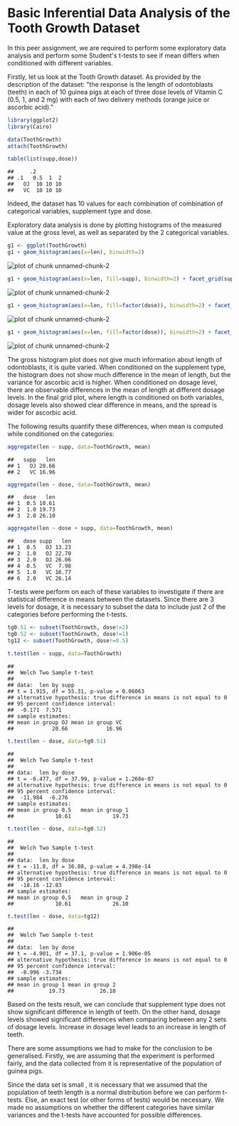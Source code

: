 # Basic Inferential Data Analysis of the Tooth Growth Dataset

In this peer assignment, we are required to perform some exploratory data analysis and perform some Student's t-tests to see if mean differs when conditioned with different variables.

Firstly, let us look at the Tooth Growth dataset.
As provided by the description of the dataset: "the response is the length of odontoblasts (teeth) in each of 10 guinea pigs at each of three dose levels of Vitamin C (0.5, 1, and 2 mg) with each of two delivery methods (orange juice or ascorbic acid)."


```r
library(ggplot2)
library(Cairo)

data(ToothGrowth)
attach(ToothGrowth)

table(list(supp,dose))
```

```
##     .2
## .1   0.5  1  2
##   OJ  10 10 10
##   VC  10 10 10
```

Indeed, the dataset has 10 values for each combination of combination of categorical variables, supplement type and dose.

Exploratory data analysis is done by plotting histograms of the measured value at the gross level, as well as separated by the 2 categorical variables.


```r
g1 <- ggplot(ToothGrowth)
g1 + geom_histogram(aes(x=len), binwidth=2)
```

![plot of chunk unnamed-chunk-2](./inferentialdataanalysis_files/figure-html/unnamed-chunk-21.png) 

```r
g1 + geom_histogram(aes(x=len, fill=supp), binwidth=2) + facet_grid(supp~.)
```

![plot of chunk unnamed-chunk-2](./inferentialdataanalysis_files/figure-html/unnamed-chunk-22.png) 

```r
g1 + geom_histogram(aes(x=len, fill=factor(dose)), binwidth=2) + facet_grid(dose~.)
```

![plot of chunk unnamed-chunk-2](./inferentialdataanalysis_files/figure-html/unnamed-chunk-23.png) 

```r
g1 + geom_histogram(aes(x=len, fill=factor(dose)), binwidth=2) + facet_grid(dose~supp)
```

![plot of chunk unnamed-chunk-2](./inferentialdataanalysis_files/figure-html/unnamed-chunk-24.png) 

The gross histogram plot does not give much information about length of odontoblasts, it is quite varied.
When conditioned on the supplement type, the histogram does not show much difference in the mean of length, but the variance for ascorbic acid is higher.
When conditioned on dosage level, there are observable differences in the mean of length at different dosage levels.
In the final grid plot, where length is conditioned on both variables, dosage levels also showed clear difference in means, and the spread is wider for ascorbic acid.

The following results quantify these differences, when mean is computed while conditioned on the categories:

```r
aggregate(len ~ supp, data=ToothGrowth, mean)
```

```
##   supp   len
## 1   OJ 20.66
## 2   VC 16.96
```

```r
aggregate(len ~ dose, data=ToothGrowth, mean)
```

```
##   dose   len
## 1  0.5 10.61
## 2  1.0 19.73
## 3  2.0 26.10
```

```r
aggregate(len ~ dose + supp, data=ToothGrowth, mean)
```

```
##   dose supp   len
## 1  0.5   OJ 13.23
## 2  1.0   OJ 22.70
## 3  2.0   OJ 26.06
## 4  0.5   VC  7.98
## 5  1.0   VC 16.77
## 6  2.0   VC 26.14
```

T-tests were perform on each of these variables to investigate if there are statistical difference in means between the datasets.
Since there are 3 levels for dosage, it is necessary to subset the data to include just 2 of the categories before performing the t-tests.

```r
tg0.51 <- subset(ToothGrowth, dose!=2)
tg0.52 <- subset(ToothGrowth, dose!=1)
tg12 <- subset(ToothGrowth, dose!=0.5)

t.test(len ~ supp, data=ToothGrowth)
```

```
## 
## 	Welch Two Sample t-test
## 
## data:  len by supp
## t = 1.915, df = 55.31, p-value = 0.06063
## alternative hypothesis: true difference in means is not equal to 0
## 95 percent confidence interval:
##  -0.171  7.571
## sample estimates:
## mean in group OJ mean in group VC 
##            20.66            16.96
```

```r
t.test(len ~ dose, data=tg0.51)
```

```
## 
## 	Welch Two Sample t-test
## 
## data:  len by dose
## t = -6.477, df = 37.99, p-value = 1.268e-07
## alternative hypothesis: true difference in means is not equal to 0
## 95 percent confidence interval:
##  -11.984  -6.276
## sample estimates:
## mean in group 0.5   mean in group 1 
##             10.61             19.73
```

```r
t.test(len ~ dose, data=tg0.52)
```

```
## 
## 	Welch Two Sample t-test
## 
## data:  len by dose
## t = -11.8, df = 36.88, p-value = 4.398e-14
## alternative hypothesis: true difference in means is not equal to 0
## 95 percent confidence interval:
##  -18.16 -12.83
## sample estimates:
## mean in group 0.5   mean in group 2 
##             10.61             26.10
```

```r
t.test(len ~ dose, data=tg12)
```

```
## 
## 	Welch Two Sample t-test
## 
## data:  len by dose
## t = -4.901, df = 37.1, p-value = 1.906e-05
## alternative hypothesis: true difference in means is not equal to 0
## 95 percent confidence interval:
##  -8.996 -3.734
## sample estimates:
## mean in group 1 mean in group 2 
##           19.73           26.10
```

Based on the tests result, we can conclude that supplement type does not show significant difference in length of teeth. On the other hand, dosage levels showed significant differences when comparing between any 2 sets of dosage levels. Increase in dosage level leads to an increase in length of teeth.

There are some assumptions we had to make for the conclusion to be generalised. Firstly, we are assuming that the experiment is performed fairly, and the data collected from it is representative of the population of guinea pigs. 

Since the data set is small , it is necessary that we assumed that the population of teeth length is a normal distribution before we can perform t-tests. Else, an exact test (or other forms of tests) would be necessary. We made no assumptions on whether the different categories have similar variances and the t-tests have accounted for possible differences.
